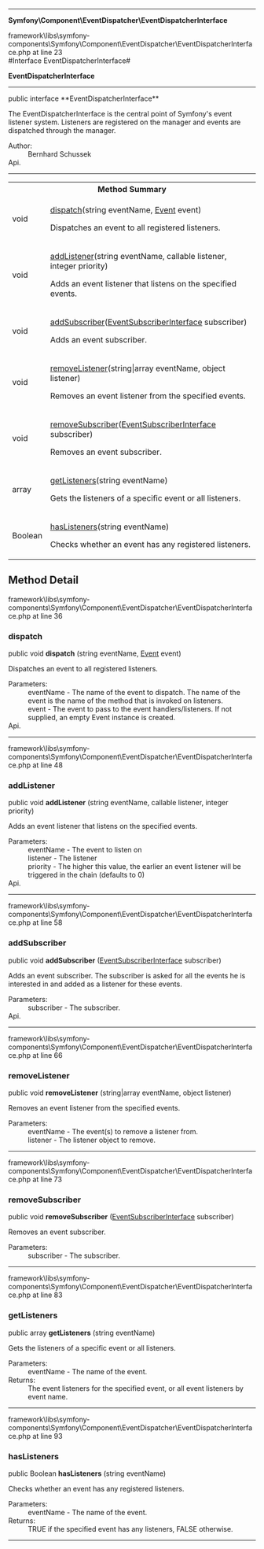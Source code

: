 
- - -

**Symfony\Component\EventDispatcher\EventDispatcherInterface**
<div class="location">framework\libs\symfony-components\Symfony\Component\EventDispatcher\EventDispatcherInterface.php at line 23</div>
#Interface EventDispatcherInterface#

**EventDispatcherInterface**


- - -

<p class="signature">public  interface **EventDispatcherInterface**</p>

<div class="comment" id="overview_description"><p>The EventDispatcherInterface is the central point of Symfony's event listener system.
Listeners are registered on the manager and events are dispatched through the
manager.</p></div>

<dl>
<dt>Author:</dt>
<dd>Bernhard Schussek <bschussek@gmail.com></dd>
<dt>Api.</dt>
</dl>

- - -

<table id="summary_method">
<tr><th colspan="2">Method Summary</th></tr>
<tr>
<td class="type">  void</td>
<td class="description"><p class="name"><a href="#dispatch">dispatch</a>(string eventName, <a href="../../../symfony/component/eventdispatcher/event.html">Event</a> event)</p><p class="description">Dispatches an event to all registered listeners.</p></td>
</tr>
<tr>
<td class="type">  void</td>
<td class="description"><p class="name"><a href="#addlistener">addListener</a>(string eventName, callable listener, integer priority)</p><p class="description">Adds an event listener that listens on the specified events.</p></td>
</tr>
<tr>
<td class="type">  void</td>
<td class="description"><p class="name"><a href="#addsubscriber">addSubscriber</a>(<a href="../../../symfony/component/eventdispatcher/eventsubscriberinterface.html">EventSubscriberInterface</a> subscriber)</p><p class="description">Adds an event subscriber. </p></td>
</tr>
<tr>
<td class="type">  void</td>
<td class="description"><p class="name"><a href="#removelistener">removeListener</a>(string|array eventName, object listener)</p><p class="description">Removes an event listener from the specified events.</p></td>
</tr>
<tr>
<td class="type">  void</td>
<td class="description"><p class="name"><a href="#removesubscriber">removeSubscriber</a>(<a href="../../../symfony/component/eventdispatcher/eventsubscriberinterface.html">EventSubscriberInterface</a> subscriber)</p><p class="description">Removes an event subscriber.</p></td>
</tr>
<tr>
<td class="type">  array</td>
<td class="description"><p class="name"><a href="#getlisteners">getListeners</a>(string eventName)</p><p class="description">Gets the listeners of a specific event or all listeners.</p></td>
</tr>
<tr>
<td class="type">  Boolean</td>
<td class="description"><p class="name"><a href="#haslisteners">hasListeners</a>(string eventName)</p><p class="description">Checks whether an event has any registered listeners.</p></td>
</tr>
</table>

<h2 id="detail_method">Method Detail</h2>
<div class="location">framework\libs\symfony-components\Symfony\Component\EventDispatcher\EventDispatcherInterface.php at line 36</div>
<h3 id="dispatch()">dispatch</h3>

public  void **dispatch** (string eventName, <a href="../../../symfony/component/eventdispatcher/event.html">Event</a> event)<div class="details">
<p>Dispatches an event to all registered listeners.</p><dl>
<dt>Parameters:</dt>
<dd>eventName - The name of the event to dispatch. The name of the event is the name of the method that is invoked on listeners.</dd>
<dd>event - The event to pass to the event handlers/listeners. If not supplied, an empty Event instance is created.</dd>
<dt>Api.</dt>
</dl>
</div>

- - -

<div class="location">framework\libs\symfony-components\Symfony\Component\EventDispatcher\EventDispatcherInterface.php at line 48</div>
<h3 id="addListener()">addListener</h3>

public  void **addListener** (string eventName, callable listener, integer priority)<div class="details">
<p>Adds an event listener that listens on the specified events.</p><dl>
<dt>Parameters:</dt>
<dd>eventName - The event to listen on</dd>
<dd>listener - The listener</dd>
<dd>priority - The higher this value, the earlier an event listener will be triggered in the chain (defaults to 0)</dd>
<dt>Api.</dt>
</dl>
</div>

- - -

<div class="location">framework\libs\symfony-components\Symfony\Component\EventDispatcher\EventDispatcherInterface.php at line 58</div>
<h3 id="addSubscriber()">addSubscriber</h3>

public  void **addSubscriber** (<a href="../../../symfony/component/eventdispatcher/eventsubscriberinterface.html">EventSubscriberInterface</a> subscriber)<div class="details">
<p>Adds an event subscriber. The subscriber is asked for all the events he is
interested in and added as a listener for these events.</p><dl>
<dt>Parameters:</dt>
<dd>subscriber - The subscriber.</dd>
<dt>Api.</dt>
</dl>
</div>

- - -

<div class="location">framework\libs\symfony-components\Symfony\Component\EventDispatcher\EventDispatcherInterface.php at line 66</div>
<h3 id="removeListener()">removeListener</h3>

public  void **removeListener** (string|array eventName, object listener)<div class="details">
<p>Removes an event listener from the specified events.</p><dl>
<dt>Parameters:</dt>
<dd>eventName - The event(s) to remove a listener from.</dd>
<dd>listener - The listener object to remove.</dd>
</dl>
</div>

- - -

<div class="location">framework\libs\symfony-components\Symfony\Component\EventDispatcher\EventDispatcherInterface.php at line 73</div>
<h3 id="removeSubscriber()">removeSubscriber</h3>

public  void **removeSubscriber** (<a href="../../../symfony/component/eventdispatcher/eventsubscriberinterface.html">EventSubscriberInterface</a> subscriber)<div class="details">
<p>Removes an event subscriber.</p><dl>
<dt>Parameters:</dt>
<dd>subscriber - The subscriber.</dd>
</dl>
</div>

- - -

<div class="location">framework\libs\symfony-components\Symfony\Component\EventDispatcher\EventDispatcherInterface.php at line 83</div>
<h3 id="getListeners()">getListeners</h3>

public  array **getListeners** (string eventName)<div class="details">
<p>Gets the listeners of a specific event or all listeners.</p><dl>
<dt>Parameters:</dt>
<dd>eventName - The name of the event.</dd>
<dt>Returns:</dt>
<dd>The event listeners for the specified event, or all event listeners by event name.</dd>
</dl>
</div>

- - -

<div class="location">framework\libs\symfony-components\Symfony\Component\EventDispatcher\EventDispatcherInterface.php at line 93</div>
<h3 id="hasListeners()">hasListeners</h3>

public  Boolean **hasListeners** (string eventName)<div class="details">
<p>Checks whether an event has any registered listeners.</p><dl>
<dt>Parameters:</dt>
<dd>eventName - The name of the event.</dd>
<dt>Returns:</dt>
<dd>TRUE if the specified event has any listeners, FALSE otherwise.</dd>
</dl>
</div>

- - -

